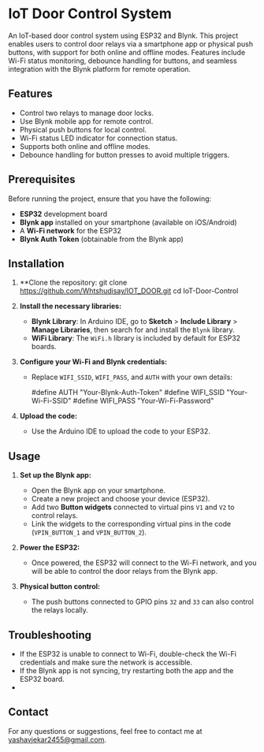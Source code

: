 # IoT Door Control System

An IoT-based door control system using ESP32 and Blynk. This project enables users to control door relays via a smartphone app or physical push buttons, with support for both online and offline modes. Features include Wi-Fi status monitoring, debounce handling for buttons, and seamless integration with the Blynk platform for remote operation.

## Features

- Control two relays to manage door locks.
- Use Blynk mobile app for remote control.
- Physical push buttons for local control.
- Wi-Fi status LED indicator for connection status.
- Supports both online and offline modes.
- Debounce handling for button presses to avoid multiple triggers.

## Prerequisites

Before running the project, ensure that you have the following:

- **ESP32** development board
- **Blynk app** installed on your smartphone (available on iOS/Android)
- A **Wi-Fi network** for the ESP32
- **Blynk Auth Token** (obtainable from the Blynk app)

## Installation

1. **Clone the repository:
   git clone https://github.com/Whtshudisay/IOT_DOOR.git
   cd IoT-Door-Control
2. **Install the necessary libraries:**
   - **Blynk Library**: In Arduino IDE, go to **Sketch** > **Include Library** > **Manage Libraries**, then search for and install the `Blynk` library.
   - **WiFi Library**: The `WiFi.h` library is included by default for ESP32 boards.

3. **Configure your Wi-Fi and Blynk credentials:**
   - Replace `WIFI_SSID`, `WIFI_PASS`, and `AUTH` with your own details:
   
     #define AUTH "Your-Blynk-Auth-Token"
     #define WIFI_SSID "Your-Wi-Fi-SSID"
     #define WIFI_PASS "Your-Wi-Fi-Password"
    

4. **Upload the code:**
   - Use the Arduino IDE to upload the code to your ESP32.

## Usage

1. **Set up the Blynk app:**
   - Open the Blynk app on your smartphone.
   - Create a new project and choose your device (ESP32).
   - Add two **Button widgets** connected to virtual pins `V1` and `V2` to control relays.
   - Link the widgets to the corresponding virtual pins in the code (`VPIN_BUTTON_1` and `VPIN_BUTTON_2`).

2. **Power the ESP32:**
   - Once powered, the ESP32 will connect to the Wi-Fi network, and you will be able to control the door relays from the Blynk app.

3. **Physical button control:**
   - The push buttons connected to GPIO pins `32` and `33` can also control the relays locally.

## Troubleshooting

- If the ESP32 is unable to connect to Wi-Fi, double-check the Wi-Fi credentials and make sure the network is accessible.
- If the Blynk app is not syncing, try restarting both the app and the ESP32 board.
- 
## Contact

For any questions or suggestions, feel free to contact me at yashavjekar2455@gmail.com.

